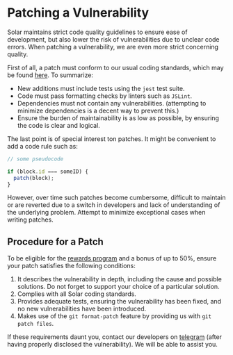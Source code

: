# Patching a Vulnerability

Solar maintains strict code quality guidelines to ensure ease of development, but also lower the risk of vulnerabilities due to unclear code errors. When patching a vulnerability, we are even more strict concerning quality.

First of all, a patch must conform to our usual coding standards, which may be found [here](/guidebook/contribution-guidelines/clean-code-and-tests.html). To summarize:

- New additions must include tests using the `jest` test suite.
- Code must pass formatting checks by linters such as `JSLint`.
- Dependencies must not contain any vulnerabilities. (attempting to minimize dependencies is a decent way to prevent this.)
- Ensure the burden of maintainability is as low as possible, by ensuring the code is clear and logical.

The last point is of special interest ton patches. It might be convenient to add a code rule such as:

```js
// some pseudocode

if (block.id === someID) {
  patch(block);
}
```

However, over time such patches become cumbersome, difficult to maintain or are reverted due to a switch in developers and lack of understanding of the underlying problem. Attempt to minimize exceptional cases when writing patches.

## Procedure for a Patch

To be eligible for the [rewards program](/security/discovering/public-disclosure.md) and a bonus of up to 50%, ensure your patch satisfies the following conditions:

1. It describes the vulnerability in depth, including the cause and possible solutions. Do not forget to support your choice of a particular solution.
2. Complies with all Solar coding standards.
3. Provides adequate tests, ensuring the vulnerability has been fixed, and no new vulnerabilities have been introduced.
4. Makes use of the `git format-patch` feature by providing us with `git patch files`.

If these requirements daunt you, contact our developers on [telegram](https://t.me/Solar) (after having properly disclosed the vulnerability). We will be able to assist you.
